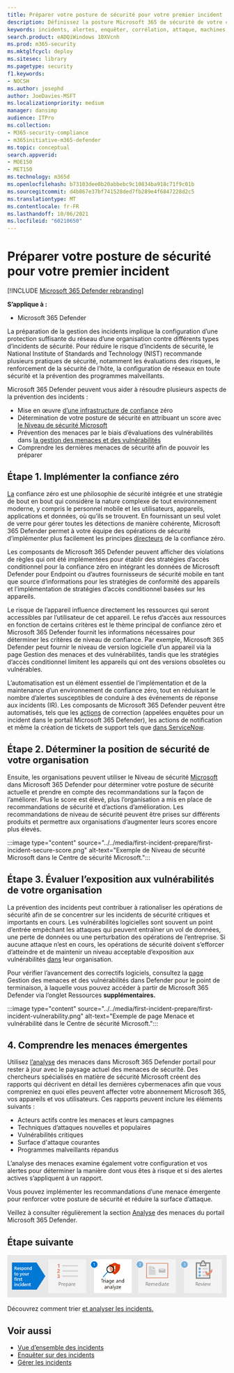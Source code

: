 ```yaml
---
title: Préparer votre posture de sécurité pour votre premier incident
description: Définissez la posture Microsoft 365 de sécurité de votre client pour votre premier incident dans Microsoft 365 Defender.
keywords: incidents, alertes, enquêter, corrélation, attaque, machines, appareils, utilisateurs, identités, identité, boîte de réception, e-mail, 365, microsoft, m365
search.product: eADQiWindows 10XVcnh
ms.prod: m365-security
ms.mktglfcycl: deploy
ms.sitesec: library
ms.pagetype: security
f1.keywords:
- NOCSH
ms.author: josephd
author: JoeDavies-MSFT
ms.localizationpriority: medium
manager: dansimp
audience: ITPro
ms.collection:
- M365-security-compliance
- m365initiative-m365-defender
ms.topic: conceptual
search.appverid:
- MOE150
- MET150
ms.technology: m365d
ms.openlocfilehash: b73103dee0b20abbebc9c10834ba918c71f9c01b
ms.sourcegitcommit: d4b867e37bf741528ded7fb289e4f6847228d2c5
ms.translationtype: MT
ms.contentlocale: fr-FR
ms.lasthandoff: 10/06/2021
ms.locfileid: "60210650"
---
```

# <a name="prepare-your-security-posture-for-your-first-incident"></a>Préparer votre posture de sécurité pour votre premier incident

[!INCLUDE [Microsoft 365 Defender rebranding](../includes/microsoft-defender.md)]

**S’applique à :**
- Microsoft 365 Defender

La préparation de la gestion des incidents implique la configuration d’une protection suffisante du réseau d’une organisation contre différents types d’incidents de sécurité. Pour réduire le risque d’incidents de sécurité, le National Institute of Standards and Technology (NIST) recommande plusieurs pratiques de sécurité, notamment les évaluations des risques, le renforcement de la sécurité de l’hôte, la configuration de réseaux en toute sécurité et la prévention des programmes malveillants. 

Microsoft 365 Defender peuvent vous aider à résoudre plusieurs aspects de la prévention des incidents : 

- Mise en œuvre [d’une infrastructure de confiance](/security/zero-trust/) zéro
- Détermination de votre posture de sécurité en attribuant un score avec [le Niveau de sécurité Microsoft](microsoft-secure-score.md)
- Prévention des menaces par le biais d’évaluations des vulnérabilités dans [la gestion des menaces et des vulnérabilités](../defender-endpoint/next-gen-threat-and-vuln-mgt.md)
- Comprendre les dernières menaces de sécurité afin de pouvoir les préparer

## <a name="step-1-implement-zero-trust"></a>Étape 1. Implémenter la confiance zéro

[La](/security/zero-trust/) confiance zéro est une philosophie de sécurité intégrée et une stratégie de bout en bout qui considère la nature complexe de tout environnement moderne, y compris le personnel mobile et les utilisateurs, appareils, applications et données, où qu’ils se trouvent. En fournissant un seul volet de verre pour gérer toutes les détections de manière cohérente, Microsoft 365 Defender permet à votre équipe des opérations de sécurité d’implémenter plus facilement les principes [directeurs](/security/zero-trust/#guiding-principles-of-zero-trust) de la confiance zéro. 

Les composants de Microsoft 365 Defender peuvent afficher des violations de règles qui ont été implémentées pour établir des stratégies d’accès conditionnel pour la confiance zéro en intégrant les données de Microsoft Defender pour Endpoint ou d’autres fournisseurs de sécurité mobile en tant que source d’informations pour les stratégies de conformité des appareils et l’implémentation de stratégies d’accès conditionnel basées sur les appareils. 

Le risque de l’appareil influence directement les ressources qui seront accessibles par l’utilisateur de cet appareil. Le refus d’accès aux ressources en fonction de certains critères est le thème principal de confiance zéro et Microsoft 365 Defender fournit les informations nécessaires pour déterminer les critères de niveau de confiance. Par exemple, Microsoft 365 Defender peut fournir le niveau de version logicielle d’un appareil via la page Gestion des menaces et des vulnérabilités, tandis que les stratégies d’accès conditionnel limitent les appareils qui ont des versions obsolètes ou vulnérables.

L’automatisation est un élément essentiel de l’implémentation et de la maintenance d’un environnement de confiance zéro, tout en réduisant le nombre d’alertes susceptibles de conduire à des événements de réponse aux incidents (IR). Les composants de Microsoft 365 Defender peuvent être automatisés, tels que les [actions](m365d-autoir.md) de correction (appelées enquêtes pour un incident dans le portail Microsoft 365 Defender), les actions de notification et même la création de tickets de support tels que [dans ServiceNow](https://microsoft.service-now.com/sp/).

## <a name="step-2-determine-your-organizations-security-posture"></a>Étape 2. Déterminer la position de sécurité de votre organisation

Ensuite, les organisations peuvent utiliser le Niveau de sécurité [Microsoft](microsoft-secure-score.md) dans Microsoft 365 Defender pour déterminer votre posture de sécurité actuelle et prendre en compte des recommandations sur la façon de l’améliorer. Plus le score est élevé, plus l’organisation a mis en place de recommandations de sécurité et d’actions d’amélioration. Les recommandations de niveau de sécurité peuvent être prises sur différents produits et permettre aux organisations d’augmenter leurs scores encore plus élevés. 

:::image type="content" source="../../media/first-incident-prepare/first-incident-secure-score.png" alt-text="Exemple de Niveau de sécurité Microsoft dans le Centre de sécurité Microsoft.":::
 
## <a name="step-3-assess-your-organizations-vulnerability-exposure"></a>Étape 3. Évaluer l’exposition aux vulnérabilités de votre organisation

La prévention des incidents peut contribuer à rationaliser les opérations de sécurité afin de se concentrer sur les incidents de sécurité critiques et importants en cours. Les vulnérabilités logicielles sont souvent un point d’entrée empêchant les attaques qui peuvent entraîner un vol de données, une perte de données ou une perturbation des opérations de l’entreprise. Si aucune attaque n’est en cours, les opérations de sécurité doivent s’efforcer d’atteindre et de maintenir un niveau acceptable d’exposition aux vulnérabilités [dans](../defender-endpoint/tvm-exposure-score.md) leur organisation.

Pour vérifier l’avancement des correctifs logiciels, consultez la [page](../defender-endpoint/next-gen-threat-and-vuln-mgt.md) Gestion des menaces et des vulnérabilités dans Defender pour le point de terminaison, à laquelle vous pouvez accéder à partir de Microsoft 365 Defender via l’onglet Ressources **supplémentaires.**

:::image type="content" source="../../media/first-incident-prepare/first-incident-vulnerability.png" alt-text="Exemple de page Menace et vulnérabilité dans le Centre de sécurité Microsoft."::: 
 
## <a name="4-understand-emerging-threats"></a>4. Comprendre les menaces émergentes

Utilisez [l’analyse](threat-analytics.md) des menaces dans Microsoft 365 Defender portail pour rester à jour avec le paysage actuel des menaces de sécurité. Des chercheurs spécialisés en matière de sécurité Microsoft créent des rapports qui décrivent en détail les dernières cybermenaces afin que vous compreniez en quoi elles peuvent affecter votre abonnement Microsoft 365, vos appareils et vos utilisateurs. Ces rapports peuvent inclure les éléments suivants :

- Acteurs actifs contre les menaces et leurs campagnes
- Techniques d’attaques nouvelles et populaires
- Vulnérabilités critiques
- Surface d'attaque courantes
- Programmes malveillants répandus

L’analyse des menaces examine également votre configuration et vos alertes pour déterminer la manière dont vous êtes à risque et si des alertes actives s’appliquent à un rapport.

Vous pouvez implémenter les recommandations d’une menace émergente pour renforcer votre posture de sécurité et réduire la surface d’attaque.

Veillez à consulter régulièrement la section [Analyse](threat-analytics.md) des menaces du portail Microsoft 365 Defender.

## <a name="next-step"></a>Étape suivante

[![Étape 1 : Découvrez comment trier et analyser les incidents.](../../media/first-incident-overview/first-incident-path-step1.png)](first-incident-analyze.md)

Découvrez comment trier [et analyser les incidents.](first-incident-analyze.md)

## <a name="see-also"></a>Voir aussi

- [Vue d’ensemble des incidents](incidents-overview.md)
- [Enquêter sur des incidents](investigate-incidents.md)
- [Gérer les incidents](manage-incidents.md)
